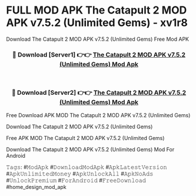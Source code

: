 # FULL MOD APK The Catapult 2 MOD APK v7.5.2 (Unlimited Gems) - xv1r8
Download The Catapult 2 MOD APK v7.5.2 (Unlimited Gems) Free Mod APK

<div align="center">
<h3>🔴 Download [Server1] 👉👉 <a href="https://apk-comot.site?title=The_Catapult_2_MOD_APK_v7.5.2_(Unlimited_Gems)">The Catapult 2 MOD APK v7.5.2 (Unlimited Gems) Mod Apk</a></h3><br>

<h3>🔴 Download [Server2] 👉👉 <a href="https://apk-comot.site?title=The_Catapult_2_MOD_APK_v7.5.2_(Unlimited_Gems)">The Catapult 2 MOD APK v7.5.2 (Unlimited Gems) Mod Apk</a></h3>
</div>


Free Download APK MOD The Catapult 2 MOD APK v7.5.2 (Unlimited Gems)

Download The Catapult 2 MOD APK v7.5.2 (Unlimited Gems) 

Free APK MOD The Catapult 2 MOD APK v7.5.2 (Unlimited Gems) 

Download The Catapult 2 MOD APK v7.5.2 (Unlimited Gems) Mod For Android

𝚃𝚊𝚐𝚜: #𝙼𝚘𝚍𝙰𝚙𝚔 #𝙳𝚘𝚠𝚗𝚕𝚘𝚊𝚍𝙼𝚘𝚍𝙰𝚙𝚔 #𝙰𝚙𝚔𝙻𝚊𝚝𝚎𝚜𝚝𝚅𝚎𝚛𝚜𝚒𝚘𝚗 #𝙰𝚙𝚔𝚄𝚗𝚕𝚒𝚖𝚒𝚝𝚎𝚍𝙼𝚘𝚗𝚎𝚢 #𝙰𝚙𝚔𝚄𝚗𝚕𝚘𝚌𝚔𝙰𝚕𝚕 #𝙰𝚙𝚔𝙽𝚘𝙰𝚍𝚜 #𝚄𝚗𝚕𝚘𝚌𝚔𝙿𝚛𝚎𝚖𝚒𝚞𝚖 #𝙵𝚘𝚛𝙰𝚗𝚍𝚛𝚘𝚒𝚍 #𝙵𝚛𝚎𝚎𝙳𝚘𝚠𝚗𝚕𝚘𝚊𝚍 #home_design_mod_apk